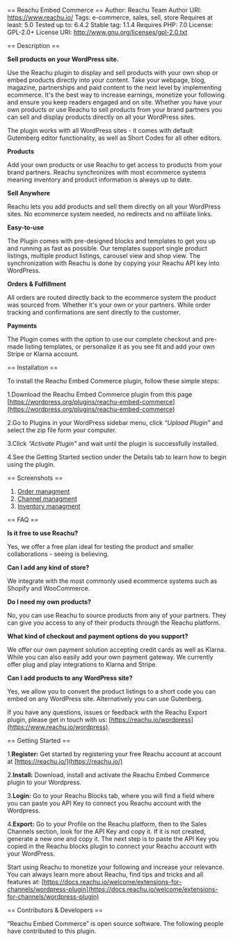 == Reachu Embed Commerce ==
Author: Reachu Team
Author URI: https://www.reachu.io/
Tags: e-commerce, sales, sell, store
Requires at least: 5.0
Tested up to: 6.4.2
Stable tag: 1.1.4
Requires PHP: 7.0
License: GPL-2.0+
License URI: http://www.gnu.org/licenses/gpl-2.0.txt


== Description ==

**Sell products on your WordPress site.**

Use the Reachu plugin to display and sell products with your own shop or embed products directly into your content. Take your webpage, blog, magazine, partnerships and paid content to the next level by implementing ecommerce. It's the best way to increase earnings, monetize your following and ensure you keep readers engaged and on site.
Whether you have your own products or use Reachu to sell products from your brand partners you can sell and display products directly on all your WordPress sites. 

The plugin works with all WordPress sites - it comes with default Gutemberg editor functionality, as well as Short Codes for all other editors.

**Products**

Add your own products or use Reachu to get access to products from your brand partners. Reachu synchronizes with most ecommerce systems meaning inventory and product information is always up to date.

**Sell Anywhere**

Reachu lets you add products and sell them directly on all your WordPress sites. No ecommerce system needed, no redirects and no affiliate links. 

**Easy-to-use**

The Plugin comes with pre-designed blocks and templates to get you up and running as fast as possible. Our templates support single product listings, multiple product listings, carousel view and shop view. The synchronization with Reachu is done by copying your Reachu API key into WordPress.

**Orders & Fulfillment**

All orders are routed directly back to the ecommerce system the product was sourced from. Whether it's your own or your partners. While order tracking and confirmations are sent directly to the customer. 

**Payments**

The Plugin comes with the option to use our complete checkout and pre-made listing templates, or personalize it as you see fit and add your own Stripe or Klarna account. 

== Installation ==

To install the Reachu Embed Commerce plugin, follow these simple steps:

1.Download the Reachu Embed Commerce plugin from this page [https://wordpress.org/plugins/reachu-embed-commerce](https://wordpress.org/plugins/reachu-embed-commerce)

2.Go to Plugins in your WordPress sidebar menu, click *“Upload Plugin”* and select the zip file form your computer.

3.Click *“Activate Plugin”* and wait until the plugin is successfully installed.

4.See the Getting Started section under the Details tab to learn how to begin using the plugin. 

== Screenshots ==

1. [Order managment](http://plugins.svn.wordpress.org/outshifter-embed-commerce/assets/screenshot-1.png)
2. [Channel managment](http://plugins.svn.wordpress.org/outshifter-embed-commerce/assets/screenshot-2.png)
3. [Inventory managment](http://plugins.svn.wordpress.org/outshifter-embed-commerce/assets/screenshot-3.png)


== FAQ ==

**Is it free to use Reachu?**

Yes, we offer a free plan ideal for testing the product and smaller collaborations - seeing is believing. 

**Can I add any kind of store?**

We integrate with the most commonly used ecommerce systems such as Shopify and WooCommerce. 

**Do I need my own products?**

No, you can use Reachu to source products from any of your partners. They can give you access to any of their products through the Reachu platform.

**What kind of checkout and payment options do you support?**

We offer our own payment solution accepting credit cards as well as Klarna. While you can also easily add your own payment gateway. We currently offer plug and play integrations to Klarna and Stripe. 

**Can I add products to any WordPress site?**

Yes, we allow you to convert the product listings to a short code you can embed on any WordPress site. Alternatively you can use Gutenberg. 

If you have any questions, issues or feedback with the Reachu Export plugin, please get in touch with us: 
[https://reachu.io/wordpress](https://www.reachu.io/wordpress).

== Getting Started ==

1.**Register:** Get started by registering your free Reachu account at account at [https://reachu.io/](https://reachu.io/)

2.**Install:** Download, install and activate the Reachu Embed Commerce plugin to your Wordpress.

3.**Login:** Go to your Reachu Blocks tab, where you will find a field where you can paste you API Key to connect you Reachu account with the Wordpress.

4.**Export:** Go to your Profile on the Reachu platform, then to the Sales Channels section, look for the API Key and copy it. If it is not created, generate a new one and copy it. The next step is to paste the API Key you copied in the Reachu blocks plugin to connect your Reachu account with your WordPress. 

Start using Reachu to monetize your following and increase your relevance. You can always learn more about Reachu, find tips and tricks and all features at: [https://docs.reachu.io/welcome/extensions-for-channels/wordpress-plugin](https://docs.reachu.io/welcome/extensions-for-channels/wordpress-plugin)

== Contributors & Developers ==

“Reachu Embed Commerce” is open source software. The following people have contributed to this plugin.
